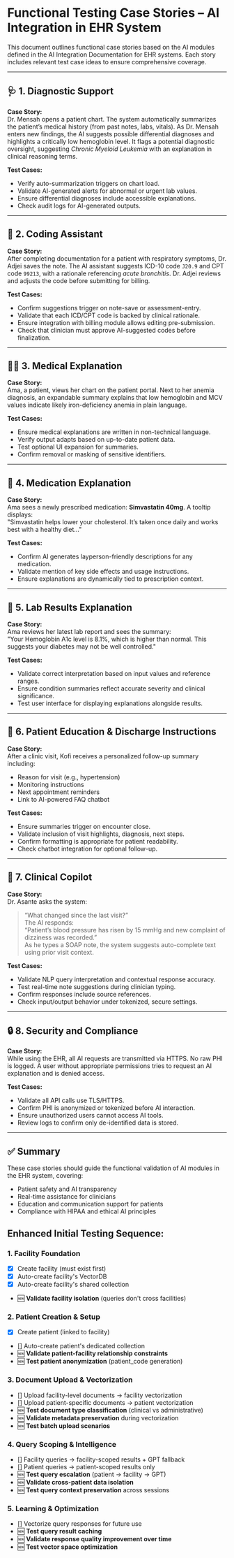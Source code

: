 # Functional Testing Case Stories – AI Integration in EHR System

This document outlines functional case stories based on the AI modules defined in the AI Integration Documentation for EHR systems. Each story includes relevant test case ideas to ensure comprehensive coverage.

---

## 🩺 1. Diagnostic Support

**Case Story:**  
Dr. Mensah opens a patient chart. The system automatically summarizes the patient’s medical history (from past notes, labs, vitals). As Dr. Mensah enters new findings, the AI suggests possible differential diagnoses and highlights a critically low hemoglobin level. It flags a potential diagnostic oversight, suggesting *Chronic Myeloid Leukemia* with an explanation in clinical reasoning terms.

**Test Cases:**
- Verify auto-summarization triggers on chart load.
- Validate AI-generated alerts for abnormal or urgent lab values.
- Ensure differential diagnoses include accessible explanations.
- Check audit logs for AI-generated outputs.

---

## 🧾 2. Coding Assistant

**Case Story:**  
After completing documentation for a patient with respiratory symptoms, Dr. Adjei saves the note. The AI assistant suggests ICD-10 code `J20.9` and CPT code `99213`, with a rationale referencing *acute bronchitis*. Dr. Adjei reviews and adjusts the code before submitting for billing.

**Test Cases:**
- Confirm suggestions trigger on note-save or assessment-entry.
- Validate that each ICD/CPT code is backed by clinical rationale.
- Ensure integration with billing module allows editing pre-submission.
- Check that clinician must approve AI-suggested codes before finalization.

---

## 👨‍⚕️ 3. Medical Explanation

**Case Story:**  
Ama, a patient, views her chart on the patient portal. Next to her anemia diagnosis, an expandable summary explains that low hemoglobin and MCV values indicate likely iron-deficiency anemia in plain language.

**Test Cases:**
- Ensure medical explanations are written in non-technical language.
- Verify output adapts based on up-to-date patient data.
- Test optional UI expansion for summaries.
- Confirm removal or masking of sensitive identifiers.

---

## 💊 4. Medication Explanation

**Case Story:**  
Ama sees a newly prescribed medication: **Simvastatin 40mg**. A tooltip displays:  
"Simvastatin helps lower your cholesterol. It’s taken once daily and works best with a healthy diet..."

**Test Cases:**
- Confirm AI generates layperson-friendly descriptions for any medication.
- Validate mention of key side effects and usage instructions.
- Ensure explanations are dynamically tied to prescription context.

---

## 🧪 5. Lab Results Explanation

**Case Story:**  
Ama reviews her latest lab report and sees the summary:  
"Your Hemoglobin A1c level is 8.1%, which is higher than normal. This suggests your diabetes may not be well controlled."

**Test Cases:**
- Validate correct interpretation based on input values and reference ranges.
- Ensure condition summaries reflect accurate severity and clinical significance.
- Test user interface for displaying explanations alongside results.

---

## 📝 6. Patient Education & Discharge Instructions

**Case Story:**  
After a clinic visit, Kofi receives a personalized follow-up summary including:  
- Reason for visit (e.g., hypertension)  
- Monitoring instructions  
- Next appointment reminders  
- Link to AI-powered FAQ chatbot

**Test Cases:**
- Ensure summaries trigger on encounter close.
- Validate inclusion of visit highlights, diagnosis, next steps.
- Confirm formatting is appropriate for patient readability.
- Check chatbot integration for optional follow-up.

---

## 🧠 7. Clinical Copilot

**Case Story:**  
Dr. Asante asks the system:  
> “What changed since the last visit?”  
The AI responds:  
> “Patient’s blood pressure has risen by 15 mmHg and new complaint of dizziness was recorded.”  
As he types a SOAP note, the system suggests auto-complete text using prior visit context.

**Test Cases:**
- Validate NLP query interpretation and contextual response accuracy.
- Test real-time note suggestions during clinician typing.
- Confirm responses include source references.
- Check input/output behavior under tokenized, secure settings.

---

## 🔒 8. Security and Compliance

**Case Story:**  
While using the EHR, all AI requests are transmitted via HTTPS. No raw PHI is logged. A user without appropriate permissions tries to request an AI explanation and is denied access.

**Test Cases:**
- Validate all API calls use TLS/HTTPS.
- Confirm PHI is anonymized or tokenized before AI interaction.
- Ensure unauthorized users cannot access AI tools.
- Review logs to confirm only de-identified data is stored.

---

## ✅ Summary

These case stories should guide the functional validation of AI modules in the EHR system, covering:

- Patient safety and AI transparency
- Real-time assistance for clinicians
- Education and communication support for patients
- Compliance with HIPAA and ethical AI principles


## Enhanced Initial Testing Sequence:

### 1. Facility Foundation
- [x] Create facility (must exist first)
- [x] Auto-create facility's VectorDB
- [x] Auto-create facility's shared collection
- 🆕 **Validate facility isolation** (queries don't cross facilities)

### 2. Patient Creation & Setup
- [x] Create patient (linked to facility)
- [] Auto-create patient's dedicated collection
- 🆕 **Validate patient-facility relationship constraints**
- 🆕 **Test patient anonymization** (patient_code generation)

### 3. Document Upload & Vectorization
- [] Upload facility-level documents → facility vectorization
- [] Upload patient-specific documents → patient vectorization
- 🆕 **Test document type classification** (clinical vs administrative)
- 🆕 **Validate metadata preservation** during vectorization
- 🆕 **Test batch upload scenarios**

### 4. Query Scoping & Intelligence
- [] Facility queries → facility-scoped results + GPT fallback
- [] Patient queries → patient-scoped results only
- 🆕 **Test query escalation** (patient → facility → GPT)
- 🆕 **Validate cross-patient data isolation**
- 🆕 **Test query context preservation** across sessions

### 5. Learning & Optimization
- [] Vectorize query responses for future use
- 🆕 **Test query result caching**
- 🆕 **Validate response quality improvement over time**
- 🆕 **Test vector space optimization**